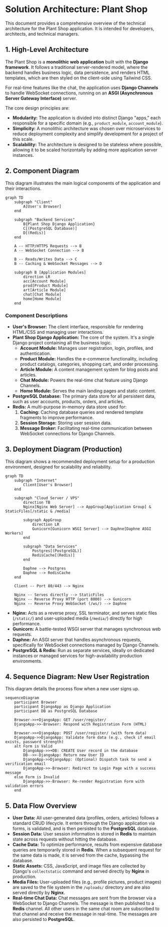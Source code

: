 # Solution Architecture: Plant Shop

This document provides a comprehensive overview of the technical architecture for the Plant Shop application. It is intended for developers, architects, and technical managers.

## 1. High-Level Architecture

The Plant Shop is a **monolithic web application** built with the **Django framework**. It follows a traditional server-rendered model, where the backend handles business logic, data persistence, and renders HTML templates, which are then styled on the client-side using Tailwind CSS.

For real-time features like the chat, the application uses **Django Channels** to handle WebSocket connections, running on an **ASGI (Asynchronous Server Gateway Interface)** server.

The core design principles are:
*   **Modularity:** The application is divided into distinct Django "apps," each responsible for a specific domain (e.g., `product_module`, `account_module`).
*   **Simplicity:** A monolithic architecture was chosen over microservices to reduce deployment complexity and simplify development for a project of this scale.
*   **Scalability:** The architecture is designed to be stateless where possible, allowing it to be scaled horizontally by adding more application server instances.

## 2. Component Diagram

This diagram illustrates the main logical components of the application and their interactions.

```mermaid
graph TD
    subgraph "Client"
        A[User's Browser]
    end

    subgraph "Backend Services"
        B{Plant Shop Django Application}
        C[(PostgreSQL Database)]
        D[(Redis)]
    end

    A -- HTTP/HTTPS Requests --> B
    A -- WebSocket Connection --> B

    B -- Reads/Writes Data --> C
    B -- Caching & WebSocket Messages --> D

    subgraph B [Application Modules]
        direction LR
        acc[Account Module]
        prod[Product Module]
        art[Article Module]
        chat[Chat Module]
        home[Home Module]
    end
```

### Component Descriptions

*   **User's Browser:** The client interface, responsible for rendering HTML/CSS and managing user interactions.
*   **Plant Shop Django Application:** The core of the system. It's a single Django project containing all the business logic.
    *   **Account Module:** Manages user registration, login, profiles, and authentication.
    *   **Product Module:** Handles the e-commerce functionality, including product catalogs, categories, shopping cart, and order processing.
    *   **Article Module:** A content management system for blog posts and articles.
    *   **Chat Module:** Powers the real-time chat feature using Django Channels.
    *   **Home Module:** Serves the main landing pages and static content.
*   **PostgreSQL Database:** The primary data store for all persistent data, such as user accounts, products, orders, and articles.
*   **Redis:** A multi-purpose in-memory data store used for:
    1.  **Caching:** Caching database queries and rendered template fragments to improve performance.
    2.  **Session Storage:** Storing user session data.
    3.  **Message Broker:** Facilitating real-time communication between WebSocket connections for Django Channels.

## 3. Deployment Diagram (Production)

This diagram shows a recommended deployment setup for a production environment, designed for scalability and reliability.

```mermaid
graph TD
    subgraph "Internet"
        Client[User's Browser]
    end

    subgraph "Cloud Server / VPS"
        direction TB
        Nginx[Nginx Web Server] --> AppGroup[Application Group] & StaticFiles[/static & /media]

        subgraph AppGroup
            direction LR
            Gunicorn[Gunicorn WSGI Server] --> Daphne[Daphne ASGI Workers]
        end

        subgraph "Data Services"
            Postgres[(PostgreSQL)]
            RedisCache[(Redis)]
        end

        Daphne --> Postgres
        Daphne --> RedisCache
    end

    Client -- Port 80/443 --> Nginx

    Nginx -- Serves directly --> StaticFiles
    Nginx -- Reverse Proxy HTTP (port 8000) --> Gunicorn
    Nginx -- Reverse Proxy WebSocket (/ws/) --> Daphne
```

*   **Nginx:** Acts as a reverse proxy, SSL terminator, and serves static files (`/static/`) and user-uploaded media (`/media/`) directly for high performance.
*   **Gunicorn:** A battle-tested WSGI server that manages synchronous web requests.
*   **Daphne:** An ASGI server that handles asynchronous requests, specifically for WebSocket connections managed by Django Channels.
*   **PostgreSQL & Redis:** Run as separate services, ideally on dedicated instances or managed services for high-availability production environments.

## 4. Sequence Diagram: New User Registration

This diagram details the process flow when a new user signs up.

```mermaid
sequenceDiagram
    participant Browser
    participant DjangoApp as Django Application
    participant DB as PostgreSQL Database

    Browser->>+DjangoApp: GET /user/register/
    DjangoApp->>-Browser: Respond with Registration Form (HTML)

    Browser->>+DjangoApp: POST /user/register/ (with form data)
    DjangoApp->>DjangoApp: Validate form data (e.g., check if email exists, password strength)
    alt Form is Valid
        DjangoApp->>+DB: CREATE User record in the database
        DB-->>-DjangoApp: Return new User ID
        DjangoApp->>DjangoApp: (Optional) Dispatch task to send a verification email
        DjangoApp->>-Browser: Redirect to Login Page with a success message
    else Form is Invalid
        DjangoApp->>-Browser: Re-render Registration Form with validation errors
    end
```

## 5. Data Flow Overview

*   **User Data:** All user-generated data (profiles, orders, articles) follows a standard CRUD lifecycle. It enters through the Django application via forms, is validated, and is then persisted to the **PostgreSQL** database.
*   **Session Data:** User session information is stored in **Redis** to maintain state across requests without hitting the database.
*   **Cache Data:** To optimize performance, results from expensive database queries are temporarily stored in **Redis**. When a subsequent request for the same data is made, it is served from the cache, bypassing the database.
*   **Static Assets:** CSS, JavaScript, and image files are collected by Django's `collectstatic` command and served directly by **Nginx** in production.
*   **Media Files:** User-uploaded files (e.g., profile pictures, product images) are saved to the file system in the `/uploads/` directory and are also served directly by **Nginx**.
*   **Real-time Chat Data:** Chat messages are sent from the browser via a WebSocket to Django Channels. The message is then published to a **Redis** channel. All other users in the same chat room are subscribed to that channel and receive the message in real-time. The messages are also persisted to **PostgreSQL**.
